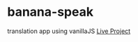 # banana-speak
translation app using vanillaJS
[Live Project](https://banana-speak-minion-deploy.netlify.app/)

